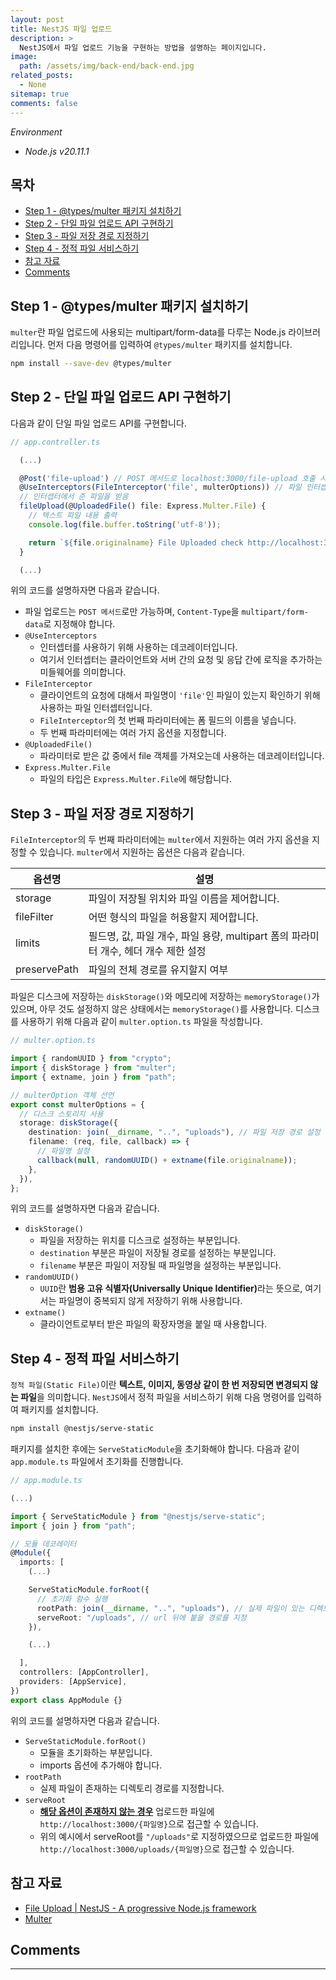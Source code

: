 ```yaml
---
layout: post
title: NestJS 파일 업로드
description: >
  NestJS에서 파일 업로드 기능을 구현하는 방법을 설명하는 페이지입니다.
image:
  path: /assets/img/back-end/back-end.jpg
related_posts:
  - None
sitemap: true
comments: false
---
```


<i>Environment</i>

- <i>Node.js v20.11.1</i>

<h2>목차</h2>

- [Step 1 - @types/multer 패키지 설치하기](#step-1---typesmulter-패키지-설치하기)
- [Step 2 - 단일 파일 업로드 API 구현하기](#step-2---단일-파일-업로드-api-구현하기)
- [Step 3 - 파일 저장 경로 지정하기](#step-3---파일-저장-경로-지정하기)
- [Step 4 - 정적 파일 서비스하기](#step-4---정적-파일-서비스하기)
- [참고 자료](#참고-자료)
- [Comments](#comments)

## Step 1 - @types/multer 패키지 설치하기

`multer`란 파일 업로드에 사용되는 multipart/form-data를 다루는 Node.js 라이브러리입니다. 먼저 다음 명령어를 입력하여 `@types/multer` 패키지를 설치합니다.

```bash
npm install --save-dev @types/multer
```

## Step 2 - 단일 파일 업로드 API 구현하기

다음과 같이 단일 파일 업로드 API를 구현합니다.

```typescript
// app.controller.ts

  (...)

  @Post('file-upload') // POST 메서드로 localhost:3000/file-upload 호출 시 동작
  @UseInterceptors(FileInterceptor('file', multerOptions)) // 파일 인터셉터
  // 인터셉터에서 준 파일을 받음
  fileUpload(@UploadedFile() file: Express.Multer.File) {
    // 텍스트 파일 내용 출력
    console.log(file.buffer.toString('utf-8'));

    return `${file.originalname} File Uploaded check http://localhost:3000/uploads/${file.filename}`;
  }

  (...)
```

위의 코드를 설명하자면 다음과 같습니다.

- 파일 업로드는 `POST 메서드`로만 가능하며, `Content-Type`을 `multipart/form-data`로 지정해야 합니다.
- `@UseInterceptors`
  - 인터셉터를 사용하기 위해 사용하는 데코레이터입니다.
  - 여기서 인터셉터는 클라이언트와 서버 간의 요청 및 응답 간에 로직을 추가하는 미들웨어를 의미합니다.
- `FileInterceptor`
  - 클라이언트의 요청에 대해서 파일명이 `'file'`인 파일이 있는지 확인하기 위해 사용하는 파일 인터셉터입니다.
  - `FileInterceptor`의 첫 번째 파라미터에는 폼 필드의 이름을 넣습니다.
  - 두 번째 파라미터에는 여러 가지 옵션을 지정합니다.
- `@UploadedFile()`
  - 파라미터로 받은 값 중에서 file 객체를 가져오는데 사용하는 데코레이터입니다.
- `Express.Multer.File`
  - 파일의 타입은 `Express.Multer.File`에 해당합니다.

## Step 3 - 파일 저장 경로 지정하기

`FileInterceptor`의 두 번째 파라미터에는 `multer`에서 지원하는 여러 가지 옵션을 지정할 수 있습니다. `multer`에서 지원하는 옵션은 다음과 같습니다.

| 옵션명       | 설명                                                                                |
| ------------ | ----------------------------------------------------------------------------------- |
| storage      | 파일이 저장될 위치와 파일 이름을 제어합니다.                                        |
| fileFilter   | 어떤 형식의 파일을 허용할지 제어합니다.                                             |
| limits       | 필드명, 값, 파일 개수, 파일 용량, multipart 폼의 파라미터 개수, 헤더 개수 제한 설정 |
| preservePath | 파일의 전체 경로를 유지할지 여부                                                    |

파일은 디스크에 저장하는 `diskStorage()`와 메모리에 저장하는 `memoryStorage()`가 있으며, 아무 것도 설정하지 않은 상태에서는 `memoryStorage()`를 사용합니다. 디스크를 사용하기 위해 다음과 같이 `multer.option.ts` 파일을 작성합니다.

```typescript
// multer.option.ts

import { randomUUID } from "crypto";
import { diskStorage } from "multer";
import { extname, join } from "path";

// multerOption 객체 선언
export const multerOptions = {
  // 디스크 스토리지 사용
  storage: diskStorage({
    destination: join(__dirname, "..", "uploads"), // 파일 저장 경로 설정
    filename: (req, file, callback) => {
      // 파일명 설정
      callback(null, randomUUID() + extname(file.originalname));
    },
  }),
};
```

위의 코드를 설명하자면 다음과 같습니다.

- `diskStorage()`
  - 파일을 저장하는 위치를 디스크로 설정하는 부분입니다.
  - `destination` 부분은 파일이 저장될 경로를 설정하는 부분입니다.
  - `filename` 부분은 파일이 저장될 때 파일명을 설정하는 부분입니다.
- `randomUUID()`
  - `UUID`란 <b>범용 고유 식별자(Universally Unique Identifier)</b>라는 뜻으로, 여기서는 파일명이 중복되지 않게 저장하기 위해 사용합니다.
- `extname()`
  - 클라이언트로부터 받은 파일의 확장자명을 붙일 때 사용합니다.

## Step 4 - 정적 파일 서비스하기

`정적 파일(Static File)`이란 <b>텍스트, 이미지, 동영상 같이 한 번 저장되면 변경되지 않는 파일</b>을 의미합니다. `NestJS`에서 정적 파일을 서비스하기 위해 다음 명령어를 입력하여 패키지를 설치합니다.

```bash
npm install @nestjs/serve-static
```

패키지를 설치한 후에는 `ServeStaticModule`을 초기화해야 합니다. 다음과 같이 `app.module.ts` 파일에서 초기화를 진행합니다.

```typescript
// app.module.ts

(...)

import { ServeStaticModule } from "@nestjs/serve-static";
import { join } from "path";

// 모듈 데코레이터
@Module({
  imports: [
    (...)

    ServeStaticModule.forRoot({
      // 초기화 함수 실행
      rootPath: join(__dirname, "..", "uploads"), // 실제 파일이 있는 디렉토리 경로
      serveRoot: "/uploads", // url 뒤에 붙을 경로를 지정
    }),

    (...)

  ],
  controllers: [AppController],
  providers: [AppService],
})
export class AppModule {}
```

위의 코드를 설명하자면 다음과 같습니다.

- `ServeStaticModule.forRoot()`
  - 모듈을 초기화하는 부분입니다.
  - imports 옵션에 추가해야 합니다.
- `rootPath`
  - 실제 파일이 존재하는 디렉토리 경로를 지정합니다.
- `serveRoot`
  - <b><u>해당 옵션이 존재하지 않는 경우</u></b> 업로드한 파일에 `http://localhost:3000/{파일명}`으로 접근할 수 있습니다.
  - 위의 예시에서 serveRoot를 `"/uploads"`로 지정하였으므로 업로드한 파일에 `http://localhost:3000/uploads/{파일명}`으로 접근할 수 있습니다.

## 참고 자료

- <a href="https://docs.nestjs.com/techniques/file-upload" target="_blank">File Upload | NestJS - A progressive Node.js framework</a>
- <a href="https://github.com/expressjs/multer/blob/master/doc/README-ko.md" target="_blank">Multer</a>

## Comments

<hr />
<script
  src="https://utteranc.es/client.js"
  repo="HyunJinNo/HyunJinNo.github.io"
  issue-term="pathname"
  theme="github-light"
  crossorigin="anonymous"
  async
></script>
